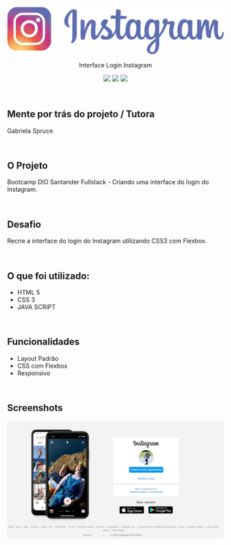 <p align="center">
  <img src="img/Logo-Insta-Descricao.png" />
</p>


<p align="center">
Interface Login Instagram
</p>

<p align="center">
<img src="https://img.shields.io/badge/JavaScript-323330?style=for-the-badge&logo=javascript&logoColor=F7DF1E">
<img src="https://img.shields.io/badge/HTML5-E34F26?style=for-the-badge&logo=html5&logoColor=white">
<img src="https://img.shields.io/badge/CSS3-1572B6?style=for-the-badge&logo=css3&logoColor=white">

</p>
<br>



## Mente por trás do projeto / Tutora

Gabriela Spruce

<br>

## O Projeto
Bootcamp DIO Santander Fullstack - Criando uma interface do login do Instagram.


<br>

## Desafio
Recrie a interface do login do Instagram utilizando CSS3 com Flexbox.

<br>

## O que foi utilizado:
  * HTML 5
  * CSS 3
  * JAVA SCRIPT

<br>

## Funcionalidades

- Layout Padrão
- CSS com Flexbox
- Responsivo

<br>

## Screenshots

![App](./img/printInsta.png)

